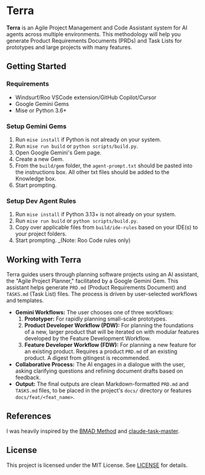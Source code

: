 # Terra

**Terra** is an Agile Project Management and Code Assistant system for AI agents across multiple environments. This methodology will help you generate Product Requirements Documents (PRDs) and Task Lists for prototypes and large projects with many features.

## Getting Started

### Requirements

- Windsurf/Roo VSCode extension/GitHub Copilot/Cursor
- Google Gemini Gems
- Mise or Python 3.6+

### Setup Gemini Gems

1.  Run `mise install` if Python is not already on your system.
2.  Run `mise run build` or `python scripts/build.py`.
3.  Open Google Gemini's Gem page.
4.  Create a new Gem.
4.  From the `build/gem` folder, the `agent-prompt.txt` should be pasted into the instructions box. All other txt files should be added to the Knowledge box.
5.  Start prompting.

### Setup Dev Agent Rules

1.  Run `mise install` if Python 3.13+ is not already on your system.
2.  Run `mise run build` or `python scripts/build.py`.
3.  Copy over applicable files from `build/ide-rules` based on your IDE(s) to your project folders.
4.  Start prompting. _(Note: Roo Code rules only)

## Working with Terra

Terra guides users through planning software projects using an AI assistant, the "Agile Project Planner," facilitated by a Google Gemini Gem. This assistant helps generate `PRD.md` (Product Requirements Document) and `TASKS.md` (Task List) files. The process is driven by user-selected workflows and templates.

-   **Gemini Workflows:** The user chooses one of three workflows:
    1.  **Prototyper:** For rapidly planning small-scale prototypes.
    2.  **Product Developer Workflow (PDW):** For planning the foundations of a new, larger product that will be iterated on with modular features developed by the Feature Development Workflow.
    3.  **Feature Developer Workflow (FDW):** For planning a new feature for an existing product. Requires a product `PRD.md` of an existing product. A digest from gitingest is recommended.
-   **Collaborative Process:** The AI engages in a dialogue with the user, asking clarifying questions and refining document drafts based on feedback.
-   **Output:** The final outputs are clean Markdown-formatted `PRD.md` and `TASKS.md` files, to be placed in the project's `docs/` directory or features `docs/feat/<feat_name>`.


## References

I was heavily inspired by the [BMAD Method](https://github.com/bmadcode/BMAD-METHOD) and [claude-task-master](https://github.com/eyaltoledano/claude-task-master).

## License

This project is licensed under the MIT License. See [LICENSE](docs/LICENSE) for details.
